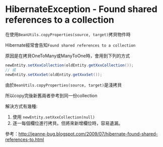 # HibernateException - Found shared references to a collection #

在使用`BeanUtils.copyProperties(source, target)`拷貝物件時

Hibernate經常會告知`Found shared references to a collection`

原因是在拷貝OneToMany或ManyToOne時，會用到下列的方式

```java
newEntity.setXxxCollection(oldEntity.getXxxCollection());
// 或
newEntity.setXxxSet(oldEntity.getXxxSet());
```

由於`BeanUtils.copyProperties(source, target)`是淺拷貝

所以copy完後新舊兩者參考到同一份collection


解決方式有幾種:
1. 使用 `newEntity.setXxxCollection(null)`
2. 逐一每個欄位進行拷貝。但將來新增欄位時，容易遺漏。

參考：http://jeanne-bug.blogspot.com/2009/07/hibernate-found-shared-references-to.html
